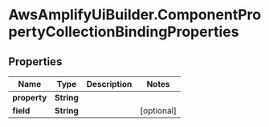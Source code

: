 # AwsAmplifyUiBuilder.ComponentPropertyCollectionBindingProperties

## Properties

Name | Type | Description | Notes
------------ | ------------- | ------------- | -------------
**property** | **String** |  | 
**field** | **String** |  | [optional] 


